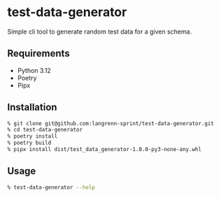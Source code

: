 # test-data-generator

Simple cli tool to generate random test data for a given schema.

## Requirements

- Python 3.12
- Poetry
- Pipx

## Installation

```bash
% git clone git@github.com:langrenn-sprint/test-data-generator.git
% cd test-data-generator
% poetry install
% poetry build
% pipx install dist/test_data_generator-1.0.0-py3-none-any.whl
```

## Usage

```bash
% test-data-generator --help
```
